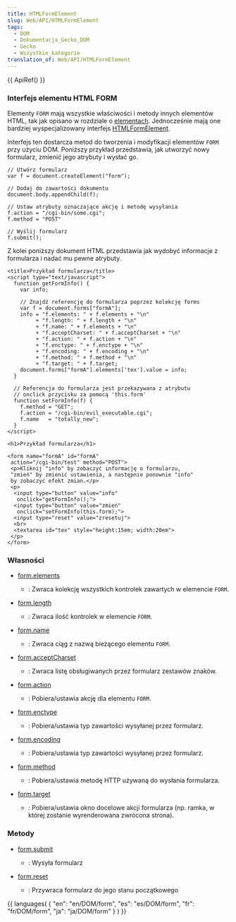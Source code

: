 ```yaml
---
title: HTMLFormElement
slug: Web/API/HTMLFormElement
tags:
  - DOM
  - Dokumentacja_Gecko_DOM
  - Gecko
  - Wszystkie_kategorie
translation_of: Web/API/HTMLFormElement
---
```

{{ ApiRef() }}

### Interfejs elementu HTML FORM

Elementy `FORM` mają wszystkie właściwości i metody innych elementów HTML, tak jak opisano w rozdziale o [elementach](pl/DOM/element). Jednocześnie mają one bardziej wyspecjalizowany interfejs [HTMLFormElement](http://www.w3.org/TR/DOM-Level-2-HTML/html.html#ID-40002357).

Interfejs ten dostarcza metod do tworzenia i modyfikacji elementów `FORM` przy użyciu DOM. Poniższy przykład przedstawia, jak utworzyć nowy formularz, zmienić jego atrybuty i wysłać go.

    // Utwórz formularz
    var f = document.createElement("form");

    // Dodaj do zawartości dokumentu
    document.body.appendChild(f);

    // Ustaw atrybuty oznaczające akcję i metodę wysyłania
    f.action = "/cgi-bin/some.cgi";
    f.method = "POST"

    // Wyślij formularz
    f.submit();

Z kolei poniższy dokument HTML przedstawia jak wydobyć informacje z formularza i nadać mu pewne atrybuty.

    <title>Przykład formularza</title>
    <script type="text/javascript">
      function getFormInfo() {
        var info;

        // Znajdź referencję do formularza poprzez kolekcję forms
        var f = document.forms["formA"];
        info = "f.elements: " + f.elements + "\n"
             + "f.length: " + f.length + "\n"
             + "f.name: " + f.elements + "\n"
             + "f.acceptCharset: " + f.acceptCharset + "\n"
             + "f.action: " + f.action + "\n"
             + "f.enctype: " + f.enctype + "\n"
             + "f.encoding: " + f.encoding + "\n"
             + "f.method: " + f.method + "\n"
             + "f.target: " + f.target;
        document.forms["formA"].elements['tex'].value = info;
      }

      // Referencja do formularza jest przekazywana z atrybutu
      // onclick przycisku za pomocą 'this.form'
      function setFormInfo(f) {
        f.method = "GET";
        f.action = "/cgi-bin/evil_executable.cgi";
        f.name   = "totally_new";
      }
    </script>

    <h1>Przykład formularza</h1>

    <form name="formA" id="formA"
     action="/cgi-bin/test" method="POST">
     <p>Kliknij "info" by zobaczyć informację o formularzu,
     "zmień" by zmienić ustawienia, a następnie ponownie "info"
     by zobaczyć efekt zmian.</p>
     <p>
      <input type="button" value="info"
       onclick="getFormInfo();">
      <input type="button" value="zmień"
       onclick="setFormInfo(this.form);">
      <input type="reset" value="zresetuj">
      <br>
      <textarea id="tex" style="height:15em; width:20em">
     </p>
    </form>

### Własności

- [form.elements](pl/DOM/form.elements)
  - : Zwraca kolekcję wszystkich kontrolek zawartych w elemencie `FORM`.

- [form.length](pl/DOM/form.length)
  - : Zwraca ilość kontrolek w elemencie `FORM`.

- [form.name](pl/DOM/form.name)
  - : Zwraca ciąg z nazwą bieżącego elementu `FORM`.

- [form.acceptCharset](pl/DOM/form.acceptCharset)
  - : Zwraca listę obsługiwanych przez formularz zestawów znaków.

- [form.action](pl/DOM/form.action)
  - : Pobiera/ustawia akcję dla elementu `FORM`.

- [form.enctype](pl/DOM/form.enctype)
  - : Pobiera/ustawia typ zawartości wysyłanej przez formularz.

- [form.encoding](pl/DOM/form.encoding)
  - : Pobiera/ustawia typ zawartości wysyłanej przez formularz.

- [form.method](pl/DOM/form.method)
  - : Pobiera/ustawia metodę HTTP używaną do wysłania formularza.

- [form.target](pl/DOM/form.target)
  - : Pobiera/ustawia okno docelowe akcji formularza (np. ramka, w której zostanie wyrenderowana zwrócona strona).

### Metody

- [form.submit](pl/DOM/form.submit)
  - : Wysyła formularz

- [form.reset](pl/DOM/form.reset)
  - : Przywraca formularz do jego stanu początkowego



{{ languages( { "en": "en/DOM/form", "es": "es/DOM/form", "fr": "fr/DOM/form", "ja": "ja/DOM/form" } ) }}
